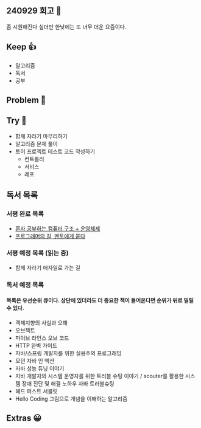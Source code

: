 ## 240929 회고 💬
좀 시원해진다 싶더만 한낮에는 또 너무 더운 요즘이다. 
## Keep 👍
- 알고리즘
- 독서
- 공부

## Problem 🤢

## Try 🧚
- 함께 자라기 마무리하기
- 알고리즘 문제 풀이 
- 토이 프로젝트 테스트 코드 작성하기
	- 컨트롤러
	- 서비스
	- 레포

## 독서 목록

### 서평 완료 목록
- [혼자 공부하는 컴퓨터 구조 + 운영체제](https://velog.io/@regular_jk_kim/혼자-공부하는-컴퓨터-구조-운영체제-를-읽고)
- [프로그래머의 길, 멘토에게 묻다](https://velog.io/@regular_jk_kim/프로그래머의-길-멘토에게-묻다-를-읽고-24jpq345)

###  서평 예정 목록 (읽는 중) 
- 함께 자라기 애자일로 가는 길

### 독서 예정 목록
#### 목록은 우선순위 큐이다. 상단에 있더라도 더 중요한 책이 들어온다면 순위가 뒤로 밀릴 수 있다.
- 객체지향의 사실과 오해
- 오브젝트
- 파이브 라인스 오브 코드
- HTTP 완벽 가이드
- 자바/스프링 개발자를 위한 실용주의 프로그래밍
- 모던 자바 인 액션
- 자바 성능 튜닝 이야기 
- 자바 개발자와 시스템 운영자를 위한 트러블 슈팅 이야기 / scouter를 활용한 시스템 장애 진단 및 해결 노하우 자바 트러블슈팅
- 헤드 퍼스트 서블릿
- Hello Coding 그림으로 개념을 이해하는 알고리즘


## Extras 😀



